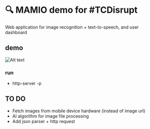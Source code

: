 # :mag: MAMIO demo for #TCDisrupt

Web application for image recognition + text-to-speech, and user dashboard

## demo

![Alt text](assets/img/mamio_tcdisrupt/gif-demo.gif?raw=true "Gif short demo")



### run

* http-server -p <port>

## TO DO

* Fetch images from mobile device hardware (instead of image url)
* AI algorithm for image file processing
* Add json parser + http request
